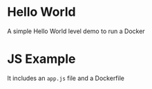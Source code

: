 # Hello World

A simple Hello World level demo to run a Docker

# JS Example

It includes an `app.js` file and a Dockerfile
